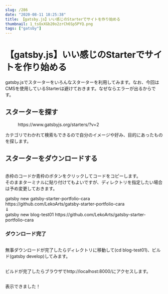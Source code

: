 ```yaml
---
slug: /286
date: "2020-08-11 18:25:38"
title: 【gatsby.js】いい感じのStarterでサイトを作り始める
thumbnail: 1_tsOxXGb20o2zrCh6Sp5PYQ.png
tags: ["gatsby"]
---
```

# 【gatsby.js】いい感じのStarterでサイトを作り始める
<!-- wp:paragraph -->
<p>gatsby.jsでスターターをいろんなスターターを利用してみます。なお、今回はCMSを使用しているStarterは避けておきます。<span class="red">なぜならエラーが出るからです。</span></p>
<!-- /wp:paragraph -->

<!-- wp:heading -->
<h2>スターターを探す</h2>
<!-- /wp:heading -->

<!-- wp:embed {"url":"https://www.gatsbyjs.org/starters/?v=2"} -->
<figure class="wp-block-embed"><div class="wp-block-embed__wrapper">
https://www.gatsbyjs.org/starters/?v=2
</div></figure>
<!-- /wp:embed -->

<!-- wp:paragraph -->
<p>カテゴリでわかれて検索もできるので自分のイメージや好み、目的にあったものを探します。</p>
<!-- /wp:paragraph -->

<!-- wp:heading -->
<h2>スターターをダウンロードする</h2>
<!-- /wp:heading -->

<!-- wp:image {"id":287,"sizeSlug":"large"} -->
<figure class="wp-block-image size-large"><img src="https://totolog34.com/wp/wp-content/uploads/2020/08/名称未設定-1.jpg" alt="" class="wp-image-287"/></figure>
<!-- /wp:image -->

<!-- wp:paragraph -->
<p><span class="red">赤枠のコード</span>か<span class="blue">青枠のボタン</span>をクリックしてコードをコピーします。<br>そのままターミナルに貼り付けてもよいですが、ディレクトリを指定したい場合は予め変更しておきます。</p>
<!-- /wp:paragraph -->

<!-- wp:paragraph {"className":"is-style-secondary-box"} -->
<p class="is-style-secondary-box">gatsby new <span class="bold-green">gatsby-starter-portfolio-cara</span> https://github.com/LekoArts/gatsby-starter-portfolio-cara<br><span class="bold-red">⇓</span><br>gatsby new <span class="bold-green">blog-test01</span> https://github.com/LekoArts/gatsby-starter-portfolio-cara</p>
<!-- /wp:paragraph -->

<!-- wp:heading {"level":3} -->
<h3>ダウンロード完了</h3>
<!-- /wp:heading -->

<!-- wp:image {"id":229,"sizeSlug":"large"} -->
<figure class="wp-block-image size-large"><img src="https://totolog34.com/wp/wp-content/uploads/2020/08/image-1.png" alt="" class="wp-image-229"/></figure>
<!-- /wp:image -->

<!-- wp:paragraph -->
<p>無事ダウンロードが完了したらディレクトリに移動して<span class="blue">(cd blog-test01)</span>、ビルド<span class="blue">(gatsby develop)</span>してみます。</p>
<!-- /wp:paragraph -->

<!-- wp:image {"id":288,"sizeSlug":"large"} -->
<figure class="wp-block-image size-large"><img src="https://totolog34.com/wp/wp-content/uploads/2020/08/image-17.png" alt="" class="wp-image-288"/></figure>
<!-- /wp:image -->

<!-- wp:paragraph -->
<p>ビルドが完了したらブラウザで<span class="bold-blue">http://localhost:8000/</span>にアクセスします。</p>
<!-- /wp:paragraph -->

<!-- wp:image {"id":289,"sizeSlug":"large"} -->
<figure class="wp-block-image size-large"><img src="https://totolog34.com/wp/wp-content/uploads/2020/08/image-18.png" alt="" class="wp-image-289"/></figure>
<!-- /wp:image -->

<!-- wp:paragraph -->
<p><span class="bold">表示できました！</span></p>
<!-- /wp:paragraph -->